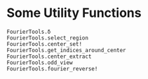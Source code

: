 # Some Utility Functions

```@docs
FourierTools.δ
FourierTools.select_region
FourierTools.center_set!
FourierTools.get_indices_around_center
FourierTools.center_extract
FourierTools.odd_view
FourierTools.fourier_reverse!
```
